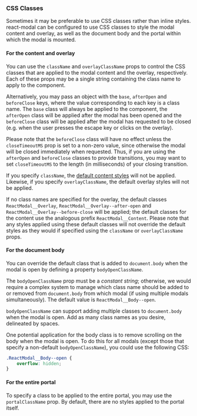 ### CSS Classes

Sometimes it may be preferable to use CSS classes rather than inline styles.
react-modal can be configured to use CSS classes to style the modal content and
overlay, as well as the document body and the portal within which the modal is
mounted.

#### For the content and overlay

You can use the `className` and `overlayClassName` props to control the CSS
classes that are applied to the modal content and the overlay, respectively.
Each of these props may be a single string containing the class name to apply
to the component.

Alternatively, you may pass an object with the `base`, `afterOpen` and
`beforeClose` keys, where the value corresponding to each key is a class name.
The `base` class will always be applied to the component, the `afterOpen` class
will be applied after the modal has been opened and the `beforeClose` class
will be applied after the modal has requested to be closed (e.g. when the user
presses the escape key or clicks on the overlay).

Please note that the `beforeClose` class will have no effect unless the
`closeTimeoutMS` prop is set to a non-zero value, since otherwise the modal
will be closed immediately when requested.  Thus, if you are using the
`afterOpen` and `beforeClose` classes to provide transitions, you may want to
set `closeTimeoutMS` to the length (in milliseconds) of your closing
transition.

If you specify `className`, the [default content styles](README.md) will not be
applied.  Likewise, if you specify `overlayClassName`, the default overlay
styles will not be applied.

If no class names are specified for the overlay, the default classes
`ReactModal__Overlay`, `ReactModal__Overlay--after-open` and
`ReactModal__Overlay--before-close` will be applied; the default classes for
the content use the analogous prefix `ReactModal__Content`.  Please note that
any styles applied using these default classes will not override the default
styles as they would if specified using the `className` or `overlayClassName`
props.

#### For the document body

You can override the default class that is added to `document.body` when the
modal is open by defining a property `bodyOpenClassName`.

The `bodyOpenClassName` prop must be a *constant string*; otherwise, we would
require a complex system to manage which class name should be added to or
removed from `document.body` from which modal (if using multiple modals
simultaneously).  The default value is `ReactModal__Body--open`.

`bodyOpenClassName` can support adding multiple classes to `document.body` when
the modal is open. Add as many class names as you desire, delineated by spaces.

One potential application for the body class is to remove scrolling on the body
when the modal is open.  To do this for all modals (except those that specify a
non-default `bodyOpenClassName`), you could use the following CSS:

```CSS
.ReactModal__Body--open {
    overflow: hidden;
}
```

#### For the entire portal

To specify a class to be applied to the entire portal, you may use the
`portalClassName` prop.  By default, there are no styles applied to the portal
itself.
